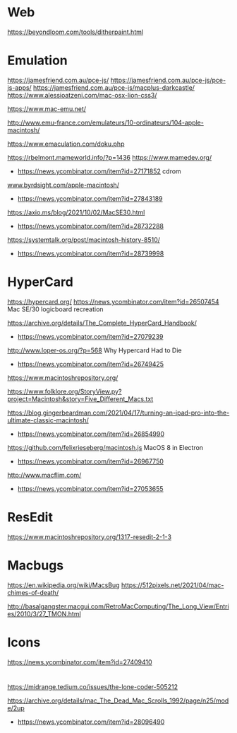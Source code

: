 # Web
https://beyondloom.com/tools/ditherpaint.html

# Emulation
https://jamesfriend.com.au/pce-js/
https://jamesfriend.com.au/pce-js/pce-js-apps/
https://jamesfriend.com.au/pce-js/macplus-darkcastle/
https://www.alessioatzeni.com/mac-osx-lion-css3/

https://www.mac-emu.net/

http://www.emu-france.com/emulateurs/10-ordinateurs/104-apple-macintosh/

https://www.emaculation.com/doku.php

https://rbelmont.mameworld.info/?p=1436 https://www.mamedev.org/
* https://news.ycombinator.com/item?id=27171852 cdrom

www.byrdsight.com/apple-macintosh/
* https://news.ycombinator.com/item?id=27843189

https://axio.ms/blog/2021/10/02/MacSE30.html
* https://news.ycombinator.com/item?id=28732288

https://systemtalk.org/post/macintosh-history-8510/
* https://news.ycombinator.com/item?id=28739998

# HyperCard
https://hypercard.org/
https://news.ycombinator.com/item?id=26507454 Mac SE/30 logicboard recreation 

https://archive.org/details/The_Complete_HyperCard_Handbook/
* https://news.ycombinator.com/item?id=27079239

http://www.loper-os.org/?p=568 Why Hypercard Had to Die
* https://news.ycombinator.com/item?id=26749425

https://www.macintoshrepository.org/

https://www.folklore.org/StoryView.py?project=Macintosh&story=Five_Different_Macs.txt

https://blog.gingerbeardman.com/2021/04/17/turning-an-ipad-pro-into-the-ultimate-classic-macintosh/
* https://news.ycombinator.com/item?id=26854990

https://github.com/felixrieseberg/macintosh.js MacOS 8 in Electron
* https://news.ycombinator.com/item?id=26967750

http://www.macflim.com/
* https://news.ycombinator.com/item?id=27053655

# ResEdit
https://www.macintoshrepository.org/1317-resedit-2-1-3

# Macbugs
https://en.wikipedia.org/wiki/MacsBug
https://512pixels.net/2021/04/mac-chimes-of-death/

http://basalgangster.macgui.com/RetroMacComputing/The_Long_View/Entries/2010/3/27_TMON.html

# Icons
https://news.ycombinator.com/item?id=27409410

#
https://midrange.tedium.co/issues/the-lone-coder-505212


https://archive.org/details/mac_The_Dead_Mac_Scrolls_1992/page/n25/mode/2up
* https://news.ycombinator.com/item?id=28096490
